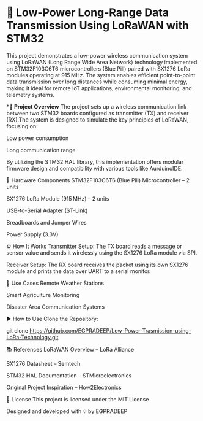# 🚀 **Low-Power Long-Range Data Transmission Using LoRaWAN with STM32**



This project demonstrates a low-power wireless communication system using LoRaWAN (Long Range Wide Area Network) technology implemented on STM32F103C6T6 microcontrollers (Blue Pill) paired with SX1276 LoRa modules operating at 915 MHz. The system enables efficient point-to-point data transmission over long distances while consuming minimal energy, making it ideal for remote IoT applications, environmental monitoring, and telemetry systems.

*📖 **Project Overview**
The project sets up a wireless communication link between two STM32 boards configured as transmitter (TX) and receiver (RX).The system is designed to simulate the key principles of LoRaWAN, focusing on:

Low power consumption

Long communication range

By utilizing the STM32 HAL library, this implementation offers modular firmware design and compatibility with various tools like AurduinoIDE.

🔧 Hardware Components
STM32F103C6T6 (Blue Pill) Microcontroller – 2 units

SX1276 LoRa Module (915 MHz) – 2 units

USB-to-Serial Adapter (ST-Link)

Breadboards and Jumper Wires

Power Supply (3.3V)

⚙️ How It Works
Transmitter Setup: The TX board reads a message or sensor value and sends it wirelessly using the SX1276 LoRa module via SPI.

Receiver Setup: The RX board receives the packet using its own SX1276 module and prints the data over UART to a serial monitor.

🧠 Use Cases
Remote Weather Stations

Smart Agriculture Monitoring

Disaster Area Communication Systems

▶️ How to Use
Clone the Repository:

git clone https://github.com/EGPRADEEP/Low-Power-Trasmission-using-LoRa-Technology.git

📚 References
LoRaWAN Overview – LoRa Alliance

SX1276 Datasheet – Semtech

STM32 HAL Documentation – STMicroelectronics

Original Project Inspiration – How2Electronics

📃 License
This project is licensed under the MIT License

Designed and developed with 💡 by EGPRADEEP

